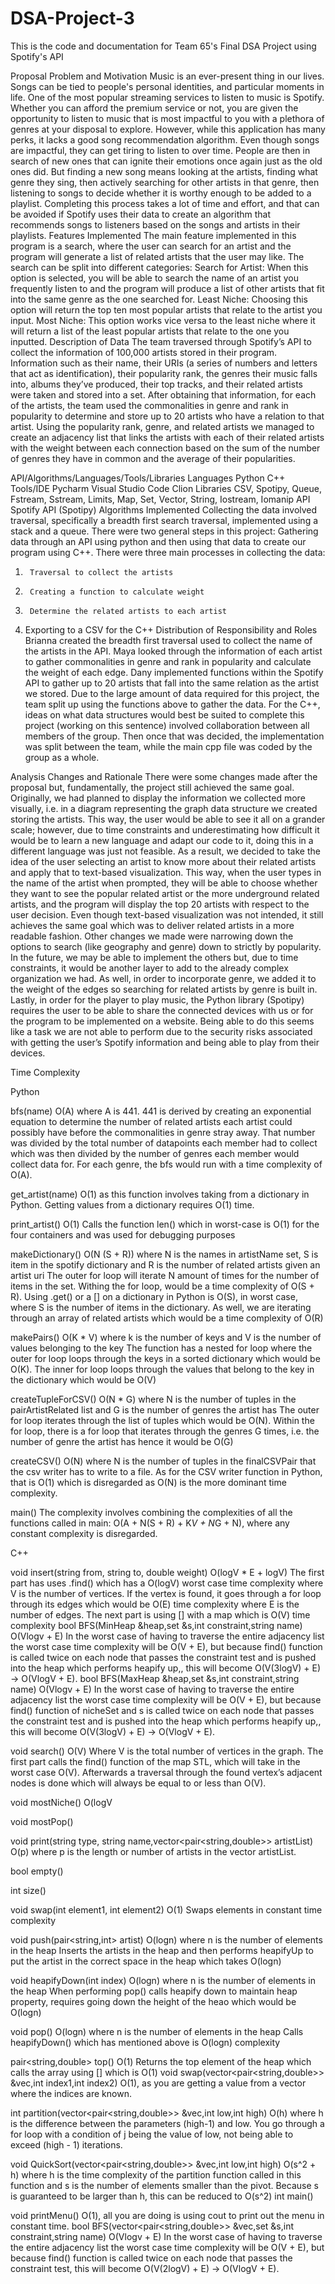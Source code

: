 # DSA-Project-3
This is the code and documentation for Team 65's Final DSA Project using Spotify's API

Proposal
Problem and Motivation
Music is an ever-present thing in our lives. Songs can be tied to people's personal identities, and particular moments in life. One of the most popular streaming services to listen to music is Spotify. Whether you can afford the premium service or not, you are given the opportunity to listen to music that is most impactful to you with a plethora of genres at your disposal to explore. However, while this application has many perks, it lacks a good song recommendation algorithm.
Even though songs are impactful, they can get tiring to listen to over time. People are then in search of new ones that can ignite their emotions once again just as the old ones did. But finding a new song means looking at the artists, finding what genre they sing, then actively searching for other artists in that genre, then listening to songs to decide whether it is worthy enough to be added to a playlist. Completing this process takes a lot of time and effort, and that can be avoided if Spotify uses their data to create an algorithm that recommends songs to listeners based on the songs and artists in their playlists.
Features Implemented
The main feature implemented in this program is a search, where the user can search for an artist and the program will generate a list of related artists that the user may like. The search can be split into different categories:
Search for Artist: When this option is selected, you will be able to search the name of an artist you frequently listen to and the program will produce a list of other artists that fit into the same genre as the one searched for.
Least Niche: Choosing this option will return the top ten most popular artists that relate to the artist you input.
Most Niche: This option works vice versa to the least niche where it will return a list of the least popular artists that relate to the one you inputted.
Description of Data
The team traversed through Spotify’s API to collect the information of 100,000 artists stored in their program. Information such as their name, their URIs (a series of numbers and letters that act as identification), their popularity rank, the genres their music falls into, albums they’ve produced, their top tracks, and their related artists were taken and stored into a set. After obtaining that information, for each of the artists, the team used the commonalities in genre and rank in popularity to determine and store up to 20 artists who have a relation to that artist. Using the popularity rank, genre, and related artists we managed to create an adjacency list that links the artists with each of their related artists with the weight between each connection based on the sum of the number of genres they have in common and the average of their popularities.

API/Algorithms/Languages/Tools/Libraries
Languages
 Python
C++
Tools/IDE
 Pycharm
Visual Studio Code
Clion
Libraries
 CSV, Spotipy,  Queue, Fstream, Sstream, Limits,  Map,  Set,  Vector, String, Iostream, Iomanip
API
  Spotify API (Spotipy)
Algorithms Implemented
Collecting the data involved traversal, specifically a breadth first search traversal, implemented using a stack and a queue.
There were two general steps in this project: Gathering data through an API using python and then using that data to create our program using C++. There were three main processes in collecting the data:
1.      Traversal to collect the artists
2.      Creating a function to calculate weight
3.      Determine the related artists to each artist
4. 	Exporting to a CSV for the C++ 
Distribution of Responsibility and Roles
Brianna created the breadth first traversal used to collect the name of the artists in the API. Maya looked through the information of each artist to gather commonalities in genre and rank in popularity and calculate the weight of each edge. Dany implemented functions within the Spotify API to gather up to 20 artists that fall into the same relation as the artist we stored. Due to the large amount of data required for this project, the team split up using the functions above to gather the data. For the C++, ideas on what data structures would best be suited to complete this project (working on this sentence) involved collaboration between all members of the group. Then once that was decided, the implementation was split between the team, while the main cpp file was coded by the group as a whole.



Analysis
Changes and Rationale
There were some changes made after the proposal but, fundamentally, the project still achieved the same goal. Originally, we had planned to display the information we collected more visually, i.e. in a diagram representing the graph data structure we created storing the artists. This way, the user would be able to see it all on a grander scale; however, due to time constraints and underestimating how difficult it would be to learn a new language and adapt our code to it, doing this in a different language was just not feasible. 
As a result, we decided to take the idea of the user selecting an artist to know more about their related artists and apply that to text-based visualization. This way, when the user types in the name of the artist when prompted, they will be able to choose whether they want to see the popular related artist or the more underground related artists, and the program will display the top 20 artists with respect to the user decision. Even though text-based visualization was not intended, it still achieves the same goal which was to deliver related artists in a more readable fashion.
Other changes we made were narrowing down the options to search (like geography and genre) down to strictly by popularity. In the future, we may be able to implement the others but, due to time constraints, it would be another layer to add to the already complex organization we had. As well, in order to incorporate genre, we added it to the weight of the edges so searching for related artists by genre is built in. 
Lastly, in order for the player to play music, the Python library (Spotipy)  requires the user to be able to share the connected devices with us or for the program to be implemented on a website. Being able to do this seems like a task we are not able to perform due to the security risks associated with getting the user’s Spotify information and being able to play from their devices.


Time Complexity

Python

bfs(name)
O(A) where A is 441. 441 is derived by creating an exponential equation to determine the number of related artists each artist could possibly have before the commonalities in genre stray away. That number was divided by the total number of datapoints each member had to collect which was then divided by the number of genres each member would collect data for. For each genre, the bfs would run with a time complexity of  O(A).

get_artist(name)
O(1) as this function involves taking from a dictionary in Python. Getting values from a dictionary requires O(1) time.

print_artist()
O(1)
Calls the function len() which in worst-case is O(1) for the four containers and was used for debugging purposes

makeDictionary()
O(N (S + R)) where N is the names in artistName set, S is item in the spotify dictionary and R is the number of related artists given an artist uri
The outer for loop will iterate N amount of times for the number of items in the set. Withing the for loop, would be a time complexity of O(S + R). Using .get() or a [] on a dictionary in Python is O(S), in worst case, where S is the number of items in the dictionary. As well, we are iterating through an array of related artists which would be a time complexity of O(R)

makePairs()
O(K * V) where k is the number of keys and V is the number of values belonging to the key
The function has a nested for loop where the outer for loop loops through the keys in a sorted dictionary which would be O(K). The inner for loop loops through the values that belong to the key in the dictionary which would be O(V)

createTupleForCSV()
O(N * G) where N is the number of tuples in the pairArtistRelated list and G is the number of genres the artist has
The outer for loop iterates through the list of tuples which would be O(N). Within the for loop, there is a for loop that iterates through the genres G times, i.e. the number of genre the artist has hence it would be O(G)

createCSV()
O(N) where N is the number of tuples in the finalCSVPair that the csv writer has to write to a file. As for the CSV writer function in Python, that is O(1) which is disregarded as O(N) is the more dominant time complexity.

main()
The complexity involves combining the complexities of all the functions called in main:
            O(A + N(S + R) + K*V + N*G + N), where any constant complexity is disregarded.
            
C++


void insert(string from, string to, double weight)
O(logV * E + logV)
The first part has uses .find() which has a O(logV) worst case time complexity where V is the number of vertices. If the vertex is found, it goes through a for loop through its edges which would be O(E) time complexity where E is the number of edges. The next part is using [] with a map which is O(V) time complexity
bool BFS(MinHeap &heap,set<string> &s,int constraint,string name)
O(Vlogv + E) In the worst case of having to traverse the entire adjacency list the worst case time complexity will be O(V + E), but because find() function is called twice on each node that passes the constraint test and is pushed into the heap which performs heapify up,, this will become O(V(3logV) + E) -> O(VlogV + E).
bool BFS(MaxHeap &heap,set<string> &s,int constraint,string name)
O(Vlogv + E) In the worst case of having to traverse the entire adjacency list the worst case time complexity will be O(V + E), but because find() function of nicheSet and s is called twice on each node that passes the constraint test and is pushed into the heap which performs heapify up,, this will become O(V(3logV) + E) -> O(VlogV + E).
  
void search()
O(V) Where V is the total number of vertices in the graph. The first part calls the find() function of the map STL, which will take in the worst case O(V). Afterwards a traversal through the found vertex’s adjacent nodes is done which will always be equal to or less than O(V).
  
void mostNiche()
O(logV
  
void mostPop()


void print(string type, string name,vector<pair<string,double>> artistList)
O(p) where p is the length or number of artists in the vector artistList.
  
bool empty()


int size()


void swap(int element1, int element2)
O(1) 
Swaps elements in constant time complexity
  
void push(pair<string,int> artist)
O(logn) where n is the number of elements in the heap
Inserts the artists in the heap and then performs heapifyUp to put the artist in the correct space in the heap which takes O(logn) 
  
void heapifyDown(int index)
O(logn) where n is the number of elements in the heap
When performing pop() calls heapify down to maintain heap property, requires going down the height of the heao which would be O(logn)
  
void pop()
O(logn) where n is the number of elements in the heap
Calls heapifyDown() which has mentioned above is O(logn) complexity
  
pair<string,double> top()
O(1)
Returns the top element of the heap which calls the array using [] which is O(1)
void swap(vector<pair<string,double>> &vec,int index1,int index2)
O(1), as you are getting a value from a vector where the indices are known.
  
int partition(vector<pair<string,double>> &vec,int low,int high)
O(h) where h is the difference between the parameters (high-1) and low. You go through a for loop with a condition of j being the value of low, not being able to exceed (high - 1) iterations.
  
void QuickSort(vector<pair<string,double>> &vec,int low,int high)
O(s^2 + h) where h is the time complexity of the partition function called in this function and s is the number of elements smaller than the pivot. Because s is guaranteed to be larger than h, this can be reduced to O(s^2)
int main()


void printMenu()
O(1), all you are doing is using cout to print out the menu in constant time.
bool BFS(vector<pair<string,double>> &vec,set<string> &s,int constraint,string name)
O(Vlogv + E) In the worst case of having to traverse the entire adjacency list the worst case time complexity will be O(V + E), but because find() function is called twice on each node that passes the constraint test, this will become O(V(2logV) + E) -> O(VlogV + E).


 
